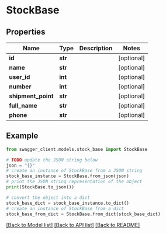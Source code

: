 # StockBase


## Properties

Name | Type | Description | Notes
------------ | ------------- | ------------- | -------------
**id** | **str** |  | [optional] 
**name** | **str** |  | [optional] 
**user_id** | **int** |  | [optional] 
**number** | **int** |  | [optional] 
**shipment_point** | **str** |  | [optional] 
**full_name** | **str** |  | [optional] 
**phone** | **str** |  | [optional] 

## Example

```python
from swagger_client.models.stock_base import StockBase

# TODO update the JSON string below
json = "{}"
# create an instance of StockBase from a JSON string
stock_base_instance = StockBase.from_json(json)
# print the JSON string representation of the object
print(StockBase.to_json())

# convert the object into a dict
stock_base_dict = stock_base_instance.to_dict()
# create an instance of StockBase from a dict
stock_base_from_dict = StockBase.from_dict(stock_base_dict)
```
[[Back to Model list]](../README.md#documentation-for-models) [[Back to API list]](../README.md#documentation-for-api-endpoints) [[Back to README]](../README.md)


